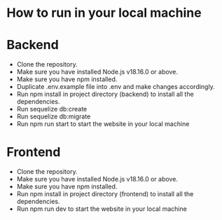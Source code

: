 # How to run in your local machine
# Backend
-   Clone the repository.
-   Make sure you have installed Node.js v18.16.0 or above.
-   Make sure you have npm installed.
-   Duplicate .env.example file into .env and make changes accordingly.
-   Run npm install in project directory (backend) to install all the dependencies.
-   Run sequelize db:create
-   Run sequelize db:migrate
-   Run npm run start to start the website in your local machine

# Frontend
-   Clone the repository.
-   Make sure you have installed Node.js v18.16.0 or above.
-   Make sure you have npm installed.
-   Run npm install in project directory (frontend) to install all the dependencies.
-   Run npm run dev to start the website in your local machine